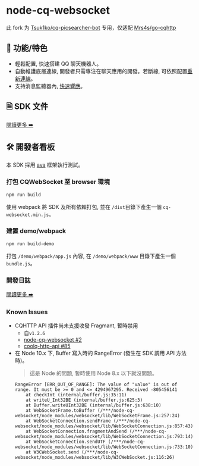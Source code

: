 # node-cq-websocket

此 fork 为 [Tsuk1ko/cq-picsearcher-bot](https://github.com/Tsuk1ko/cq-picsearcher-bot) 专用，仅适配 [Mrs4s/go-cqhttp](https://github.com/Mrs4s/go-cqhttp)

## 🎉 功能/特色
- 輕鬆配置, 快速搭建 QQ 聊天機器人。
- 自動維護底層連線, 開發者只需專注在聊天應用的開發。若斷線, 可依照配置[重新連線](docs/get-started/features.md#%E6%96%B7%E7%B7%9A%E9%87%8D%E9%80%A3)。
- 支持消息監聽器內, [快速響應](docs/get-started/features.md#%E5%BF%AB%E9%80%9F%E9%9F%BF%E6%87%89)。

## 🗎 SDK 文件
[閱讀更多 ➡️](docs/README.md)

## 🛠️ 開發者看板
本 SDK 採用 [ava](https://github.com/avajs/ava) 框架執行測試。

### 打包 CQWebSocket 至 browser 環境
```bash
npm run build
```
使用 webpack 將 SDK 及所有依賴打包, 並在 `/dist`目錄下產生一個 `cq-websocket.min.js`。

### 建置 demo/webpack
```bash
npm run build-demo
```
打包 `/demo/webpack/app.js` 內容, 在 `/demo/webpack/www` 目錄下產生一個 `bundle.js`。

### 開發日誌
[閱讀更多 ➡️](docs/CHANGELOG.md)

### Known Issues
- CQHTTP API 插件尚未支援收發 Fragmant, 暫時禁用
  - 自`v1.2.6`
  - [node-cq-websocket #2](https://github.com/momocow/node-cq-websocket/pull/2)
  - [coolq-http-api #85](https://github.com/richardchien/coolq-http-api/issues/85)
- 在 Node 10.x 下, Buffer 寫入時的 RangeError (發生在 SDK 調用 API 方法時)。
  > 這是 Node 的問題, 暫時使用 Node 8.x 以下就沒問題。
  ```
  RangeError [ERR_OUT_OF_RANGE]: The value of "value" is out of range. It must be >= 0 and <= 4294967295. Received -805456141
      at checkInt (internal/buffer.js:35:11)
      at writeU_Int32BE (internal/buffer.js:625:3)
      at Buffer.writeUInt32BE (internal/buffer.js:638:10)
      at WebSocketFrame.toBuffer (/***/node-cq-websocket/node_modules/websocket/lib/WebSocketFrame.js:257:24)
      at WebSocketConnection.sendFrame (/***/node-cq-websocket/node_modules/websocket/lib/WebSocketConnection.js:857:43)
      at WebSocketConnection.fragmentAndSend (/***/node-cq-websocket/node_modules/websocket/lib/WebSocketConnection.js:793:14)
      at WebSocketConnection.sendUTF (/***/node-cq-websocket/node_modules/websocket/lib/WebSocketConnection.js:733:10)
      at W3CWebSocket.send (/***/node-cq-websocket/node_modules/websocket/lib/W3CWebSocket.js:116:26)
  ```
